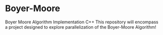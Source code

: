 # Boyer-Moore
Boyer Moore Algorithm Implementation C++
This repository will encompass a project designed to explore parallelization of the Boyer-Moore Algorithm!
